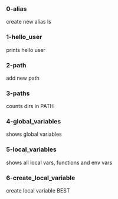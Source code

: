 ### 0-alias
create new alias ls

### 1-hello_user
prints hello user

### 2-path
add new path

### 3-paths
counts dirs in PATH

### 4-global_variables
shows global variables

### 5-local_variables
shows all local vars, functions and env vars

### 6-create_local_variable
create local variable BEST


